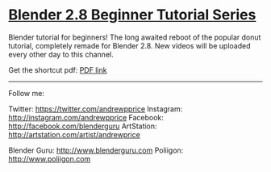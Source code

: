 # [Blender 2.8 Beginner Tutorial Series](https://www.youtube.com/playlist?list=PLjEaoINr3zgEq0u2MzVgAaHEBt--xLB6U)

Blender tutorial for beginners! The long awaited reboot of the popular donut tutorial, completely remade for Blender 2.8. New videos will be uploaded every other day to this channel.

Get the shortcut pdf: [PDF link](https://www.youtube.com/redirect?redir_token=46U6qUavc3rxMpp3wcrHxNWqIpl8MTU2ODYzNTUwNkAxNTY4NTQ5MTA2&v=TPrnSACiTJ4&q=https%3A%2F%2Fmailchi.mp%2Fef5b15a32043%2Fsubscribe-to-the-newsletter&event=video_description)


-----------------------------------------------

Follow me:

Twitter: https://twitter.com/andrewpprice
Instagram: http://instagram.com/andrewpprice
Facebook: http://facebook.com/blenderguru
ArtStation: http://artstation.com/artist/andrewprice

Blender Guru: http://www.blenderguru.com
Poliigon: http://www.poliigon.com
